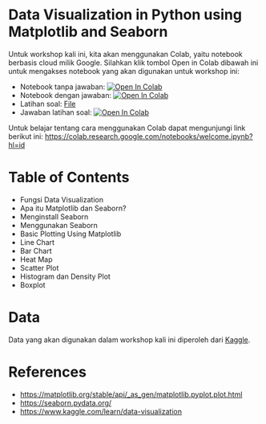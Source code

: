 # Data Visualization in Python using Matplotlib and Seaborn
Untuk workshop kali ini, kita akan menggunakan Colab, yaitu notebook berbasis cloud milik Google. Silahkan klik tombol Open in Colab dibawah ini untuk mengakses notebook yang akan digunakan untuk workshop ini:
- Notebook tanpa jawaban: [![Open In Colab](https://colab.research.google.com/assets/colab-badge.svg)](https://colab.research.google.com/drive/1mG-nXwJn8g7Khnapm36HLRikrPH2GjIu?usp=sharing)
- Notebook dengan jawaban: [![Open In Colab](https://colab.research.google.com/assets/colab-badge.svg)](https://colab.research.google.com/drive/1GA-7baTylZvz_tM1ZpeL8W4CMt_TbbdU?usp=sharing)
- Latihan soal: [File](https://github.com/glenyslion/PPSD-Coding-Workshop-3/blob/main/Latihan%20Kompetensi%20Basic%20Data%20Visualization%20(CW_3).docx) 
- Jawaban latihan soal: [![Open In Colab](https://colab.research.google.com/assets/colab-badge.svg)](https://colab.research.google.com/drive/16RIS9khgifH6mJOJlyrG55NhdlSvhB15?usp=sharing)

Untuk belajar tentang cara menggunakan Colab dapat mengunjungi link berikut ini: https://colab.research.google.com/notebooks/welcome.ipynb?hl=id

# Table of Contents
- Fungsi Data Visualization
- Apa itu Matplotlib dan Seaborn?
- Menginstall Seaborn
- Menggunakan Seaborn
- Basic Plotting Using Matplotlib
- Line Chart
- Bar Chart
- Heat Map
- Scatter Plot
- Histogram dan Density Plot
- Boxplot

# Data
Data yang akan digunakan dalam workshop kali ini diperoleh dari [Kaggle](https://www.kaggle.com/).

# References
- https://matplotlib.org/stable/api/_as_gen/matplotlib.pyplot.plot.html
- https://seaborn.pydata.org/
- https://www.kaggle.com/learn/data-visualization
